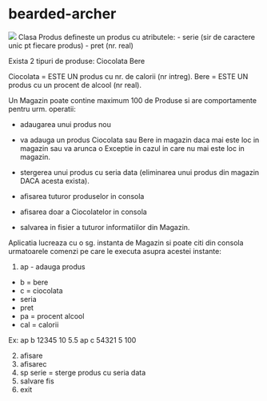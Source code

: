 bearded-archer
==============
<img src="http://i.imgur.com/6GM3rnu.png" />
Clasa Produs defineste un produs cu atributele:
- serie (sir de caractere unic pt fiecare produs)
- pret (nr. real)

Exista 2 tipuri de produse:
Ciocolata
Bere

Ciocolata = ESTE UN produs cu nr. de calorii (nr intreg).
Bere = ESTE UN produs cu un procent de alcool (nr real).


Un Magazin poate contine maximum 100 de Produse si are comportamente pentru urm. operatii:
- adaugarea unui produs nou
- va adauga un produs Ciocolata sau Bere in magazin daca mai este loc in magazin sau va arunca o Exceptie in cazul in care nu mai este loc in magazin.

- stergerea unui produs cu seria data (eliminarea unui produs din magazin DACA acesta exista).
- afisarea tuturor produselor in consola
- afisarea doar a Ciocolatelor in consola
- salvarea in fisier a tuturor informatiilor din Magazin.

Aplicatia lucreaza cu o sg. instanta de Magazin si poate citi din consola urmatoarele comenzi pe care le executa asupra acestei instante:
1. ap - adauga produs
- b = bere
- c = ciocolata
- seria
- pret
- pa = procent alcool
- cal = calorii

Ex: 
ap b 12345 10 5.5
ap c 54321 5 100

2. afisare
3. afisarec
4. sp serie = sterge produs cu seria data
5. salvare fis
6. exit
